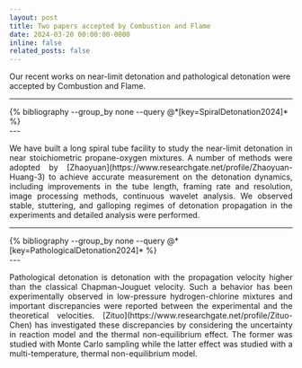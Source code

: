 ```yaml
---
layout: post
title: Two papers accepted by Combustion and Flame
date: 2024-03-20 00:00:00-0000
inline: false
related_posts: false
---
```


Our recent works on near-limit detonation and pathological detonation were accepted by Combustion and Flame. 


---
<div class="publications" >
  {% bibliography --group_by none --query @*[key=SpiralDetonation2024]* %}
</div>
---

<p style="text-align: justify;">
We have built a long spiral tube facility to study the near-limit detonation in near stoichiometric propane-oxygen mixtures. A number of methods were adopted by [Zhaoyuan](https://www.researchgate.net/profile/Zhaoyuan-Huang-3) to achieve accurate measurement on the detonation dynamics, including improvements in the tube length, framing rate and resolution, image processing methods, continuous wavelet analysis. We observed stable, stuttering, and galloping regimes of detonation propagation in the experiments and detailed analysis were performed.
</p>

---
<div class="publications" >
  {% bibliography --group_by none --query @*[key=PathologicalDetonation2024]* %}
</div>
---

<p style="text-align: justify;">
Pathological detonation is detonation with the propagation velocity higher than the classical Chapman-Jouguet velocity. Such a behavior has been experimentally observed in low-pressure hydrogen-chlorine mixtures and important discrepancies were reported between the experimental and the theoretical velocities. [Zituo](https://www.researchgate.net/profile/Zituo-Chen) has investigated these discrepancies by considering the uncertainty in reaction model and the thermal non-equilibrium effect. The former was studied with Monte Carlo sampling while the latter effect was studied with a multi-temperature, thermal non-equilibrium model.
</p>
